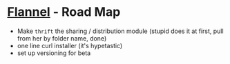 # [Flannel][readme-md] - Road Map

- Make `thrift` the sharing / distribution module (stupid does it at first, pull from her by folder name, done)
- one line curl installer (it's hypetastic)
- set up versioning for beta

[requires-md]: requires/README.md "Requires Spec Markdown"
[readme-md]: README.md "Flannel Readme"